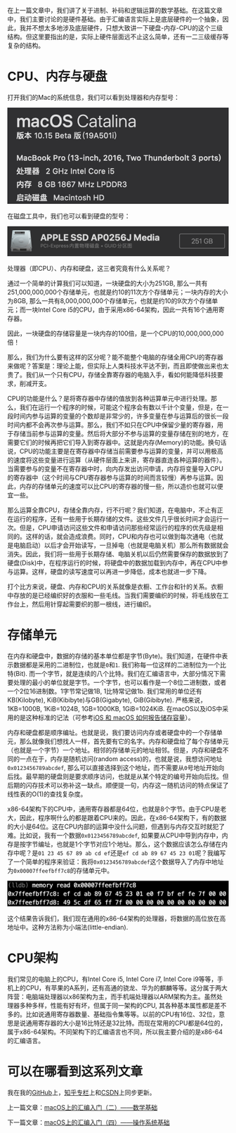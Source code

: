 在上一篇文章中，我们讲了关于进制、补码和逻辑运算的数学基础。在这篇文章中，我们主要讨论的是硬件基础。由于汇编语言实际上是底层硬件的一个抽象，因此，我并不想太多地涉及底层硬件，只想大致讲一下硬盘-内存-CPU的这个三级结构。但这里要指出的是，实际上硬件层面远不止这么简单，还有一二三级缓存等复杂的结构。

# CPU、内存与硬盘

打开我们的Mac的系统信息，我们可以看到处理器和内存型号：

![处理器和内存型号](macOS上的汇编入门（三）——硬件基础.assets/CPU&Memory.png)

在磁盘工具中，我们也可以看到硬盘的型号：

![Disk](macOS上的汇编入门（三）——硬件基础.assets/Disk.png)

处理器（即CPU）、内存和硬盘，这三者究竟有什么关系呢？

通过一个简单的计算我们可以知道，一块硬盘的大小为251GB, 那么一共有251,000,000,000个存储单元，也就是约10的11次方个存储单元；一块内存的大小为8GB, 那么一共有8,000,000,000个存储单元，也就是约10的9次方个存储单元；而一块Intel Core i5的CPU，由于采用x86-64架构，因此一共有16个通用寄存器。

因此，一块硬盘的存储容量是一块内存的100倍，是一个CPU的10,000,000,000倍！

那么，我们为什么要有这样的区分呢？能不能整个电脑的存储全用CPU的寄存器来做呢？答案是：理论上能，但实际上人类科技水平达不到，而且即使做出来也太贵了。我们从一个只有CPU，存储全靠寄存器的电脑入手，看如何能降低科技要求，削减开支。

CPU的功能是什么？是将寄存器中存储的值放到各种运算单元中进行处理。那么，我们在运行一个程序的时候，可能这个程序会有数以千计个变量，但是，在一段时间内参与运算的变量的个数却是非常少的，许多变量在参与运算后的很长一段时间内都不会再次参与运算。那么，我们不如只在CPU中保留少量的寄存器，用于存储当前参与运算的变量。然后将大部分不参与运算的变量存储在别的地方，在需要它们的时候再把它们导入到寄存器中。这就是内存(Memory)的功能。换句话说，CPU的功能主要是在寄存器中存储当前需要参与运算的变量，并可以用极高的速度将这些变量进行运算（从硬件层面上来讲，寄存器直连各种运算的器件）。当需要参与的变量不在寄存器中时，向内存发出访问申请，内存将变量导入CPU的寄存器中（这个时间与CPU寄存器参与运算的时间而言较慢）再参与运算。因此，内存的存储单元的速度可以比CPU的寄存器的慢一些，所以造价也就可以便宜一些。

那么运算全靠CPU，存储全靠内存，行不行呢？我们知道，在电脑中，不止有正在运行的程序，还有一些用于长期存储的文件。这些文件几乎很长时间才会运行一次。但是，CPU申请访问这些文件和申请访问那些经常运行的程序的优先级是相同的。这样的话，就会造成浪费。同时，CPU和内存也可以做到每次通电（也就是电脑启动）以后才会开始读写，一旦掉电（也就是电脑关机）那么所有数据就会消失。因此，我们将一些用于长期存储、电脑关机以后仍然需要保存的数据放到了硬盘(Disk)中，在程序运行的时候，将硬盘中的数据加载到内存中，再在CPU中参与运算。这样，硬盘的读写速度可以再进一步降低，成本也就进一步下降。

打个比方来说，硬盘、内存和CPU的关系就像是衣橱、工作台和针的关系。衣橱中存放的是已经编织好的衣服和一些毛线。当我们需要编织的时候，将毛线放在工作台上，然后用针穿起需要织的那一根线，进行编织。

# 存储单元

在内存和硬盘中，数据的存储的基本单位都是字节(Byte)。我们知道，在硬件中表示数据都是采用的二进制位，也就是`0`和`1`. 我们称每一位这样的二进制位为一个比特(Bit). 而一个字节，就是连续的八个比特。我们在汇编语言中，大部分情况下需要处理的最小的单位就是字节。一个字节，也可以看作是一个8位二进制数，或者一个2位16进制数。1字节常记做1B, 1比特常记做1b. 我们常用的单位还有KB(Kilobyte), KiB(Kibibyte)与GB(Gigabyte), GiB(Gibibyte). 严格来说，1KB=1000B, 1KiB=1024B, 1GB=1000KB, 1GiB=1024KiB. 在macOS以及iOS中采用的是这种标准的记法（可参考[iOS 和 macOS 如何报告储存容量](https://support.apple.com/zh-cn/HT201402#decimal)）。

内存和硬盘都是顺序编址。也就是说，我们要访问内存或者硬盘中的一个存储单元，那么就像我们想找人一样，首先要有它的名字。内存和硬盘给了每个存储单元（也就是一个字节）一个地址。相邻的存储单元的地址相邻。但是，内存和硬盘不同的一点在于，内存是随机访问(random access)的，也就是说，我想访问地址`0x0123456789abcdef`, 那么可以直接选择到这个地址，而不需要从`0`号地址开始向后找。最早期的硬盘则是要求顺序访问，也就是从某个特定的编号开始向后找。但后期的闪存技术可以弥补这一缺点。顺便提一句，内存这一随机访问的特点保证了线性表的O(1)的查找复杂度。

x86-64架构下的CPU中，通用寄存器都是64位，也就是8个字节。由于CPU是老大，因此，程序啊什么的都是跟着CPU来的。因此，在x86-64架构下，有的数据的大小是64位。这在CPU内部的运算中没什么问题，但遇到与内存交互时就犯了难。比如说，我有一个数据`0x0123456789abcdef`, 如果要从CPU中导到内存中，内存是按字节编址，也就是1个字节对应1个地址。那么，这个数据应该怎么存储在内存中呢？是`01 23 45 67 89 ab cd ef`还是`ef cd ab 89 67 45 23 01`呢？我编写了一个简单的程序来验证：我将`0x0123456789abcdef`这个数据导入了内存中地址为`0x00007ffeefbff7c8`的存储单元中。

![](macOS上的汇编入门（三）——硬件基础.assets/little-endian.png)

这个结果告诉我们，我们现在通用的x86-64架构的处理器，将数据的高位放在高地址中。这种方法称为小端法(little-endian).

# CPU架构

我们常见的电脑上的CPU，有Intel Core i5, Intel Core i7, Intel Core i9等等，手机上的CPU，有苹果的A系列，还有高通的骁龙、华为的麒麟等等。这分属于两大阵营：电脑端处理器以x86架构为主，而手机端处理器以ARM架构为主。虽然处理器多种多样，性能有好有坏，但属于同一架构的CPU, 其各种基本属性都是差不多的。比如说通用寄存器数量、基础指令集等等。以前的CPU有16位、32位，意思是说通用寄存器的大小是16比特还是32比特。而现在常用的CPU都是64位的，属于x86-64架构。不同架构下的汇编语言也不同，所以我主要介绍的是x86-64的汇编语言。

# 可以在哪看到这系列文章

我在我的[GitHub](https://github.com/Evian-Zhang/Assembly-on-macOS)上，[知乎专栏](https://zhuanlan.zhihu.com/c_1132336120712765440)上和[CSDN](https://blog.csdn.net/EvianZhang)上同步更新。

上一篇文章：[macOS上的汇编入门（二）——数学基础](macOS上的汇编入门（二）——数学基础.md)

下一篇文章：[macOS上的汇编入门（四）——操作系统基础](macOS上的汇编入门（四）——操作系统基础.md)